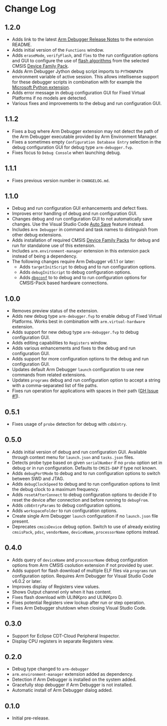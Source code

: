 # Change Log

## 1.2.0
- Adds link to the latest [Arm Debugger Release Notes](https://developer.arm.com/documentation/109667/latest) to the extension README.
- Adds initial version of the `Functions` window.
- Adds `eraseMode`, `verifyFlash`, and `flms` to the run configuration options and GUI to configure the use of [flash algorithms](https://open-cmsis-pack.github.io/Open-CMSIS-Pack-Spec/main/html/flashAlgorithm.html) from the selected CMSIS [Device Family Pack](https://open-cmsis-pack.github.io/Open-CMSIS-Pack-Spec/main/html/cp_PackTutorial.html#createPack_DFP).
- Adds Arm Debugger Jython debug script imports to `PYTHONPATH` environment variable of active session. This allows intellisense support for these debugger scripts in combination with for example the [Microsoft Python extension](https://marketplace.visualstudio.com/items?itemName=ms-python.python).
- Adds error message in debug configuration GUI for Fixed Virtual Platforms if no models are detected.
- Various fixes and improvements to the debug and run configuration GUI.

## 1.1.2
- Fixes a bug where Arm Debugger extension may not detect the path of the Arm Debugger executable provided by Arm Environment Manager.
- Fixes a sometimes empty `Configuration Database Entry` selection in the debug configuration GUI for debug type `arm-debugger.fvp`.
- Fixes focus to `Debug Console` when launching debug.

## 1.1.1
- Fixes previous version number in `CHANGELOG.md`.

## 1.1.0
- Debug and run configuration GUI enhancements and defect fixes.
- Improves error handling of debug and run configuration GUI.
- Changes debug and run configuration GUI to not automatically save changes. Use the Visual Studio Code [Auto Save](https://code.visualstudio.com/docs/editor/codebasics#_save-auto-save) feature instead.
- Includes `Arm Debugger` in command and task names to distinguish from other debug extensions.
- Adds installation of required CMSIS [Device Family Packs](https://open-cmsis-pack.github.io/Open-CMSIS-Pack-Spec/main/html/cp_PackTutorial.html#createPack_DFP) for debug and run for standalone use of this extension.
- Includes `arm.environment-manager` extension in this extension pack instead of being a dependency.
- The following changes require Arm Debugger v6.1.1 or later:
  - Adds `targetInitScript` to debug and to run configuration options.
  - Adds `debugInitScript` to debug configuration options.
  - Adds [`dbgconf`](https://open-cmsis-pack.github.io/Open-CMSIS-Pack-Spec/main/html/dbg_debug_sqns.html#dbg_sqns_dbgconf) to to debug and to run configuration options for CMSIS-Pack based hardware connections.

## 1.0.0
- Removes preview status of the extension.
- Adds new debug type `arm-debugger.fvp` to enable debug of Fixed Virtual Platforms. Works best in combination with `arm.virtual-hardware` extension.
- Adds support for new debug type `arm-debugger.fvp` to debug configuration GUI.
- Adds editing capabilities to `Registers` window.
- Adds various enhancements and fixes to the debug and run configuration GUI.
- Adds support for more configuration options to the debug and run configuration GUI.
- Updates default Arm Debugger `launch` configuration to use new commands from related extensions.
- Updates `programs` debug and run configuration option to accept a string with a comma-separated list of file paths.
- Fixes run operation for applications with spaces in their path ([GH Issue #1](https://github.com/ARM-software/vscode-arm-debugger/issues/1)).

## 0.5.1
- Fixes usage of `probe` detection for debug with `cdbEntry`.

## 0.5.0
- Adds initial version of debug and run configuration GUI. Available through context menu for `launch.json` and `tasks.json` files.
- Detects probe type based on given `serialNumber` if no `probe` option set in debug or in run configuration. Defaults to `CMSIS-DAP` if type not known.
- Adds `debugPortMode` to debug and to run configuration options to switch between SWD and JTAG.
- Adds `debugClockSpeed` to debug and to run configuration options to limit the debug clock to a maximum frequency.
- Adds `resetAfterConnect` to debug configuration options to decide if to reset the device after connection and before running to `debugFrom`.
- Adds `cdbEntryParams` to debug configuration options.
- Adds `workspaceFolder` to run configuration options.
- Create single Arm Debugger `launch` configuration if no `launch.json` file present.
- Deprecates `cmsisDevice` debug option. Switch to use of already existing `cmsisPack`, `pdsc`, `vendorName`, `deviceName`, `processorName` options instead.

## 0.4.0
- Adds query of `deviceName` and `processorName` debug configuration options from Arm CMSIS csolution extension if not provided by user.
- Adds support for flash download of multiple ELF files via `programs` run configuration option. Requires Arm Debugger for Visual Studio Code v6.0.2 or later.
- Improves display of Registers view values.
- Shows Output channel only when it has content.
- Fixes flash download with ULINKpro and ULINKpro D.
- Fixes potential Registers view lockup after run or step operation.
- Fixes Arm Debugger shutdown when closing Visual Studio Code.

## 0.3.0
- Support for Eclipse CDT-Cloud Peripheral Inspector.
- Display CPU registers in separate Registers view.

## 0.2.0
- Debug type changed to `arm-debugger`
- `arm.environment-manager` extension added as dependency.
- Detection if Arm Debugger is installed on the system added.
- Gracefully stop debugger if Arm Debugger is not installed.
- Automatic install of Arm Debugger dialog added.

## 0.1.0
- Initial pre-release.
